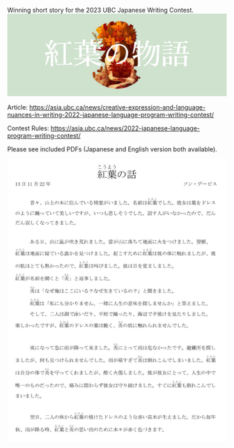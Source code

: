 Winning short story for the 2023 UBC Japanese Writing Contest. 
![Banner](./assets/Banner.jpg)

Article: 
https://asia.ubc.ca/news/creative-expression-and-language-nuances-in-writing-2022-japanese-language-program-writing-contest/

Contest Rules:
https://asia.ubc.ca/news/2022-japanese-language-program-writing-contest/

Please see included PDFs (Japanese and English version both available).

![Story](./assets/Story.jpg)
